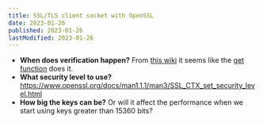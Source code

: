 ```yaml
---
title: SSL/TLS client socket with OpenSSL
date: 2023-01-26
published: 2023-01-26
lastModified: 2023-01-26
---
```


- **When does verification happen?** From [this wiki](https://wiki.openssl.org/index.php/SSL/TLS_Client) it seems like the [get function](https://www.openssl.org/docs/man1.1.1/man3/SSL_get_verify_result.html) does it.
- **What security level to use?** https://www.openssl.org/docs/man1.1.1/man3/SSL_CTX_set_security_level.html
- **How big the keys can be?** Or will it affect the performance when we start using keys greater than 15360 bits?
